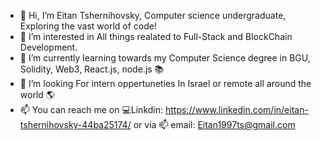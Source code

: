 - 👋 Hi, I’m Eitan Tshernihovsky, Computer science undergraduate, Exploring the vast world of code!
- 👀 I’m interested in All things realated to Full-Stack and BlockChain Development. 
- 🌱 I’m currently learning towards my Computer Science degree in BGU, Solidity, Web3, React.js, node.js :books: 
- 💞️ I’m looking For intern oppertuneties In Israel or remote all around the world :earth_americas: 
- 📫 You can reach me on :computer:Linkdin: https://www.linkedin.com/in/eitan-tshernihovsky-44ba25174/ or via :mailbox: email: Eitan1997ts@gmail.com

<!---
eitan-ts/eitan-ts is a ✨ special ✨ repository because its `README.md` (this file) appears on your GitHub profile.
You can click the Preview link to take a look at your changes.
--->

